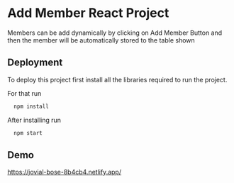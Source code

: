 
# Add Member React Project

Members can be add dynamically by clicking on Add Member Button and then the member will be automatically stored to the table shown
## Deployment

To deploy this project first install all the libraries required to run the project.

For that run

```bash
  npm install
```
After installing run 
```bash
  npm start
```


## Demo

https://jovial-bose-8b4cb4.netlify.app/

